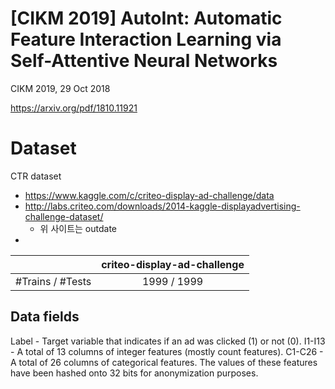 # [CIKM 2019] AutoInt: Automatic Feature Interaction Learning via Self-Attentive Neural Networks

CIKM 2019, 29 Oct 2018

https://arxiv.org/pdf/1810.11921

# Dataset

CTR dataset
- https://www.kaggle.com/c/criteo-display-ad-challenge/data
- http://labs.criteo.com/downloads/2014-kaggle-displayadvertising-challenge-dataset/
  - 위 사이트는 outdate
- 


|                  | criteo-display-ad-challenge |
|:-----------------|:---------------------------:|
| #Trains / #Tests |         1999 / 1999         |

## Data fields

Label - Target variable that indicates if an ad was clicked (1) or not (0).
I1-I13 - A total of 13 columns of integer features (mostly count features).
C1-C26 - A total of 26 columns of categorical features. The values of these features have been hashed onto 32 bits for
anonymization purposes.
 


